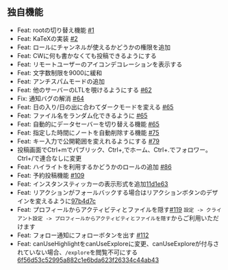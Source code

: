 ## 独自機能
- Feat: rootの切り替え機能 [#1](https://github.com/n1lsqn/misskey/pull/1)
- Feat: KaTeXの実装 [#2](https://github.com/n1lsqn/misskey/pull/2)
- Feat: ロールにチャンネルが使えるかどうかの権限を追加
- Feat: CWに何も書かなくても投稿できるようにする
- Feat: リモートユーザーのアイコンデコレーションを表示する
- Feat: 文字数制限を9000に緩和
- Feat: アンチスパムモードの追加
- Feat: 他のサーバーのLTLを覗けるようにする [#62](https://github.com/n1lsqn/misskey/pull/62)
- Fix: 通知バグの解消 [#64](https://github.com/n1lsqn/misskey/pull/64)
- Feat: 日の入り/日の出に合わてダークモードを変える [#65](https://github.com/n1lsqn/misskey/pull/65)
- Feat: ファイル名をランダム化できるように [#65](https://github.com/n1lsqn/misskey/pull/65)
- Feat: 自動的にデータセーバーを切り替える機能 [#65](https://github.com/n1lsqn/misskey/pull/65)
- Feat: 指定した時間にノートを自動削除する機能 [#75](https://github.com/n1lsqn/misskey/pull/75)
- Feat: キー入力で公開範囲を変えれるようにする [#79](https://github.com/n1lsqn/misskey/pull/79)
- 投稿画面でCtrl+mでパブリック、Ctrl+,でホーム、Ctrl+.でフォロワー。Ctrl+/で連合なしに変更
- Feat: ハイライトを利用するかどうかのロールの追加 [#86](https://github.com/n1lsqn/misskey/pull/86)
- Feat: 予約投稿機能 [#109](https://github.com/n1lsqn/misskey/pull/109)
- Feat: インスタンスティッカーの表示形式を追加[11d1e63](https://github.com/hideki0403/kakurega.app/commit/11d1e6354e5c56a77cbc5c86ff80397e1e2fcc8e)
- Feat: リアクションがフォールバックする場合はリアクションボタンのデザインを変えるように[97b4d7c](https://github.com/hideki0403/kakurega.app/pull/41/commits/97b4d7cf609ea33ecf0a3d356693774455ef6e07)
- Feat: プロフィールからアクティビティとファイルを隠す[#119](https://github.com/n1lsqn/misskey/pull/119)
`設定 -> クライアント設定 -> プロフィールからアクティビティとファイルを隠す`からご利用いただけます
- Feat: フォロー通知にフォローボタンを出す [#112](https://github.com/n1lsqn/misskey/pull/122)
- Feat: canUseHighlightをcanUseExploreに変更、canUseExploreが付与されていない場合、`/explore`を閲覧不可にする [6f56d53c52995a882c1e6bda623f26334c44ab43](https://github.com/n1lsqn/misskey/pull/138/commits/6f56d53c52995a882c1e6bda623f26334c44ab43)

